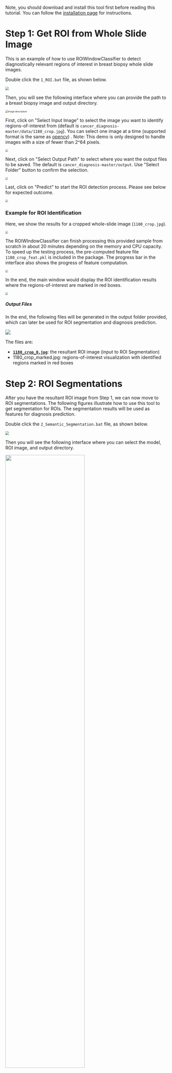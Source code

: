 

Note, you should download and install this tool first before reading this tutorial. You can follow the 
<a href="https://cancertech.cs.washington.edu/installation.html" target="_blank">installation page</a> 
 for instructions.

# Step 1: Get ROI from Whole Slide Image
This is an example of how to use ROIWindowClassifier to detect diagnostically relevant regions of interest in breast biopsy whole slide images.  


Double click the `1_ROI.bat` file, as shown below.

<img src="tutorial_img/roi_bat.JPG" style="zoom:70%;" />

Then, you will see the following interface where you can provide the path to a breast biopsy image and output directory.

<img src="tutorial_img/ROI_main.jpg" alt="Image description" style="zoom:50%;" />


First, click on "Select Input Image" to select the image you want to identify regions-of-interest from (default is `cancer_diagnosis-master/data/1180_crop.jpg`). You can select one image at a time (supported format is the same as [opencv](https://docs.opencv.org/3.4/d4/da8/group__imgcodecs.html#ga288b8b3da0892bd651fce07b3bbd3a56)) . Note: This demo is only designed to handle images with a size of fewer than 2^64 pixels. 

<img src="tutorial_img/ROI_select_input.jpg" style="zoom:50%;" />

Next, click on "Select Output Path" to select where you want the output files to be saved. The default is `cancer_diagnosis-master/output`. Use "Select Folder" button to confirm the selection. 

<img src="tutorial_img/ROI_select_output.jpg" style="zoom:50%;" />

Last, click on "Predict" to start the ROI detection process. Please see below for expected outcome. 

<img src="tutorial_img/ROI_predict.jpg" style="zoom:50%;" />

### Example for ROI Identification

Here, we show the results for a cropped whole-slide image (`1180_crop.jpg`). 

<img src="tutorial_img/1180_crop.jpg" style="zoom:50%;" />

The ROIWIndowClassifier can finish processing this provided sample from scratch in about 20 minutes depending on the memory and CPU capacity. To speed up the testing process, the pre-computed feature file `1180_crop_feat.pkl` is included in the package. The progress bar in the interface also shows the progress of feature computation.

<img src="tutorial_img/ROI_inprogress.JPG" style="zoom:50%;" />

In the end, the main window would display the ROI identification results where the regions-of-interest are marked in red boxes.

<img src="tutorial_img/ROI_result.jpg" style="zoom:50%;" />

##### Output Files

In the end, the following files will be generated in the output folder provided, which can later be used for ROI segmentation and diagnosis prediction. 

<img src="tutorial_img/ROI_files.JPG" style="zoom:100%;" />

The files are:

- **<u>`1180_crop_0.jpg`</u>**: the resultant ROI image (input to ROI Segmentation)
- 1180_crop_marked.jpg: regions-of-interest visualization with identified regions marked in red boxes



# Step 2: ROI Segmentations
After you have the resultant ROI image from Step 1, we can now move to ROI segmentations. The following figures illustrate how to use this tool to get segmentation for ROIs. The segmentation results will be used as features for diagnosis prediction. 


Double click the `2_Semantic_Segmentation.bat` file, as shown below.


<img src="tutorial_img/seg_bat.JPG" style="zoom:70%;" />


Then you will see the following interface where you can select the model, ROI image, and output directory.

<img src="tutorial_img/ynet_page1.JPG" width="70%" align="middle"/>
<br><br>

You should choose one or more ROI images at a time as shown below. Hold the "Control" key if you want to select multiple files, which is the standard multi-file selection in Windows OS. 
In this example, you can select the "1180_crop_0.jpg" image.

Similarly, you can choose the desired output folder by clicking the "Select Output Directory" button and choose a folder.

<img src="tutorial_img/ynet_page2.JPG" width="70%" align="middle"/>
<br><br>


You can also change the parameter for "Batch Size" by using the slider, where the batch size is a term used in machine learning and refers to the number of samples processed in one iteration. When the computer has lots of memory or a large GPU, you can use a larger batch size. Usually, large batch size can make the CNN runs faster, but a large batch size would require lots of memory. We recommend to you the default setting unless your computer memory is too low or too high. If you saw any kind of memory error printed by the GUI, then restart the process with smaller batch size.

At last, click on the "Begin Segmentation" button to process these ROI images. Depends on your computer hardware (memory, GPU, etc) and the size of ROI, it usually takes 2 to 20 minutes to process each ROI on a GPU. 
CPUs are usually more than 10x slower than GPUs for deep learning, and we do not recommend users to use CPU for this step (i.e. ROI segmentation).

<!--
If the ROI contains more than 1 billion pixels, then it might take over an hour to process the ROI without GPU acceleration. Note that an 8GB GPU usually runs 10x faster than an i7 CPU.
-->

The 8 semantic segmentation classes  are:

<!--
1. Backgrounds 
2. Benign Epithelium
3. malignant Epithelium
4. Normal Stroma
5. Desmoplastic Stroma
6. Secretion
7. Blood
8. Necrosis
-->

<img src="tutorial_img/seg_color_map.png" width="40%" align="middle"/>
<br><br>


## Examples for ROI Segmentation
Here, we show the results for the detected ROI from the first step. 

### Input ROIs
This ROI is chosen by the "Select Images".

<img src="tutorial_img/1180_crop_0.jpg" width="40%" align="middle"/>

### Output Files
The CNN can finish processing these two ROIs after a 1-hour process on CPU or 10-minute process on GPU (Nvidia GTX 1080 Ti). Note that there are over 0.8 billion pixels in these two ROIs.
The following files are generated in the output folder, which can be used for visualization and diagnosis prediction.

<img src="tutorial_img/1180_files.JPG" width="30%" align="middle"/>

The files are:

* `_seg_label.png` (CNN semantic segmentation label), where the masks are stored.
* `_seg_viz.png` (CNN semantic segmentation visualization)
* `_seg_sp_viz.png` (visualization based on Superpixel majority voting result)
* `csv` (features for all tiles) files.
* `log` (intermediate file), which is used for debugging

### Visualize Segmentation Mask
An example of segmentation visualization image is shown below.

<img src="tutorial_img/1180_crop_0_seg_viz.png" width="40%" align="middle"/>

An example of segmentation visualization based on majority voting in Superpixels is shown below.

<img src="tutorial_img/1180_crop_0_seg_sp_viz.png" width="40%" align="middle"/>


A sample of the CSV files is shown below. The "SuperpixelFrequency.csv" and "SuperpixelCooccurence.csv" files contain different features for the machine learning algorithm for diagnosis prediction. Both files are needed.

<img src="tutorial_img/segmentation_csv_viz.JPG" width="80%" align="middle"/>



# Step 3: Diagnosis based on Segmentation Results
The ROI finder (in Step 1 above) usually selects more than one ROI for each subject, because there are often several interesting locations for analysis. The diagnosis prediction is given for each ROI, and the final diagnosis prediction for the subject is the maximum of diagnosis of all ROIs.



Double click the `3_Diagnosis.bat` file, as shown below.
<img src="tutorial_img/dx_bat.JPG" style="zoom:70%;" />


Then you will see the following interface, where you can select the CSV files generated from the previous step (i.e. ROI segmentation).
Similar to the previous step, you should select all CSV files in the same window by holding the "Control" key. 

You only need to select visible CSV files (e.g. for Superpixel Co-occurence features), and the program can find all other files and features needed for the diagnosis.

<img src="tutorial_img/dx_page1.JPG" width="70%" align="middle"/>
<br><br>

Then, you can click on the "Begin Classification" button, and the program will produce the result in another window.
Note that this step is super fast, which takes less than 10 seconds for each CSV file.

<img src="tutorial_img/dx_page2.JPG" width="70%" align="middle"/>
<br><br>

Here, the red font shows the prediction for the input CSV files.
Again, we will choose the largest value (worst diagnosis prediction) as the final prediction for the subject if multiple ROIs are extracted from Step 1.

<img src="tutorial_img/dx_page3.JPG" width="70%" align="middle"/>
<br><br>

# User Support

If you have any questions, you can visit the 
<a href="https://github.com/cancertech/cancer_diagnosis/issues" target="_blank">Github issue page</a> 
and submit an issue via the "New issue" button as shown below.

<img src="tutorial_img/user_issue.jpg" width="40%" align="middle"/>
<br><br>
